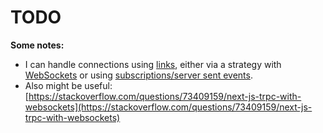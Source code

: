 # TODO

**Some notes:**

- I can handle connections using [links](https://trpc.io/docs/client/links), either via a strategy with [WebSockets](https://trpc.io/docs/client/links/wsLink) or using [subscriptions/server sent events](https://trpc.io/docs/client/links/httpSubscriptionLink).
- Also might be useful: [https://stackoverflow.com/questions/73409159/next-js-trpc-with-websockets](https://stackoverflow.com/questions/73409159/next-js-trpc-with-websockets)
